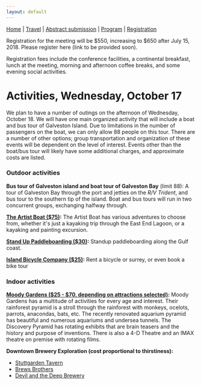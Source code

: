 ```yaml
---
layout: default
---
```


[Home](./) | [Travel](./travel) | [Abstract submission](./submissions) | [Program](./program) | [Registration](./registration)

Registration for the meeting will be $550, increasing to $650 after July 15, 2018. Please register here (link to be provided soon).

Registration fees include the conference facilities, a continental breakfast, lunch at the meeting, morning and afternoon coffee breaks, and some evening social activities.


# Activities, Wednesday, October 17

We plan to have a number of outings on the afternoon of Wednesday, October 18. We will have one main organized activity that will include a boat and bus tour of Galveston Island. Due to limitations in the number of passengers on the boat, we can only allow 88 people on this tour. There are a number of other options; group transportation and organization of these events will be dependent on the level of interest. Events other than the boat/bus tour will likely have some additional charges, and approximate costs are listed.


### Outdoor activities

**Bus tour of Galveston island and boat tour of Galveston Bay** (limit 88):  A tour of Galveston Bay through the port and jetties on the *R/V Trident*, and bus tour to the southern tip of the island. Boat and bus tours will run in two concurrent groups, exchanging halfway through.

**[The Artist Boat ($75)](www.artistboat.org):**  The Artist Boat has various adventures to choose from, whether it's just a kayaking trip through the East End Lagoon, or a kayaking and painting excursion. 


**[Stand Up Paddleboarding ($30)](http://www.supgulfcoasttx.com/):**  Standup paddleboarding along the Gulf coast.
 

**[Island Bicycle Company ($25)](https://www.islandbicyclecompany.com/tours):** Rent a bicycle or surrey, or even book a bike tour


### Indoor activities

**[Moody Gardens ($25 - $70, depending on attractions selected)](http://www.moodygardens.com/attractions/):** Moody Gardens has a multitude of activities for every age and interest.  Their rainforest pyramid is a stroll through the rainforest with monkeys, ocelots, parrots, anacondas, bats, etc.  The recently renovated aquarium pyramid has beautiful and numerous aquariums and undersea tunnels. The Discovery Pyramid has rotating exhibits that are brain teasers and the history and purpose of inventions.  There is also a 4-D Theatre and an IMAX theatre on premise with rotating films. 


**Downtown Brewery Exploration (cost proportional to thirstiness):**

 - [Stuttgarden Tavern](https://www.stuttgardentavern.com/galveston/)
 - [Brews Brothers](https://www.facebook.com/BrewsBrothersGalveston/)
 - [Devil and the Deep Brewery](https://www.facebook.com/devilandthedeepbrew/)

